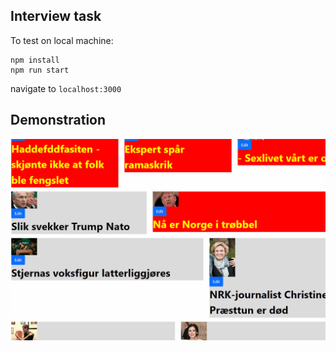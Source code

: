 ## Interview task 

To test on local machine:

```
npm install
npm run start
```

navigate to `localhost:3000`

## Demonstration
![](Demonstration.gif)